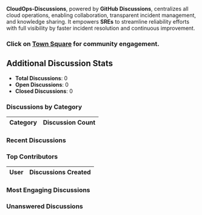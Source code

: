 <link rel="stylesheet" href="{{ site.baseurl }}/assets/css/style.css">

**CloudOps-Discussions**, powered by **GitHub Discussions**, centralizes all cloud operations, enabling collaboration, transparent incident management, and knowledge sharing. It empowers **SREs** to streamline reliability efforts with full visibility by faster incident resolution and continuous improvement.

### Click on [Town Square](https://github.com/vchinnap/town-square/discussions) for community engagement.















































































































































































































































































































































































































































































































































































































































































































































































































































































































































































































































































































































































































































































































































































































































































































































































































































































































































## Additional Discussion Stats

- **Total Discussions**: 0
- **Open Discussions**: 0
- **Closed Discussions**: 0

### Discussions by Category

| Category       | Discussion Count |
|----------------|------------------|

### Recent Discussions


### Top Contributors

| User         | Discussions Created |
|--------------|---------------------|

### Most Engaging Discussions


### Unanswered Discussions


